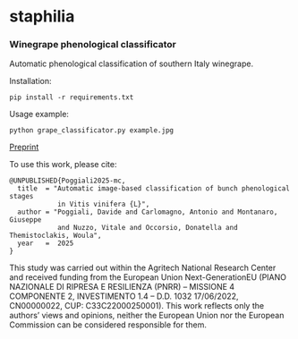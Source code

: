 # staphilia

### Winegrape phenological classificator

Automatic phenological classification of southern Italy winegrape.

Installation:

`pip install -r requirements.txt`

Usage example:

`python grape_classificator.py example.jpg`


[Preprint](http://dx.doi.org/10.13140/RG.2.2.28662.31044)

To use this work, please cite:

```
@UNPUBLISHED{Poggiali2025-mc,
  title  = "Automatic image-based classification of bunch phenological stages
            in Vitis vinifera {L}",
  author = "Poggiali, Davide and Carlomagno, Antonio and Montanaro, Giuseppe
            and Nuzzo, Vitale and Occorsio, Donatella and Themistoclakis, Woula",
  year   =  2025
}
```


This study was carried out within the Agritech National Research Center and received funding from the European Union Next-GenerationEU (PIANO NAZIONALE DI RIPRESA E RESILIENZA (PNRR) – MISSIONE 4 COMPONENTE 2, INVESTIMENTO 1.4 – D.D. 1032 17/06/2022, CN00000022, CUP: C33C22000250001). This work reflects only the authors’ views and opinions, neither the European Union nor the European Commission can be considered responsible for them.
